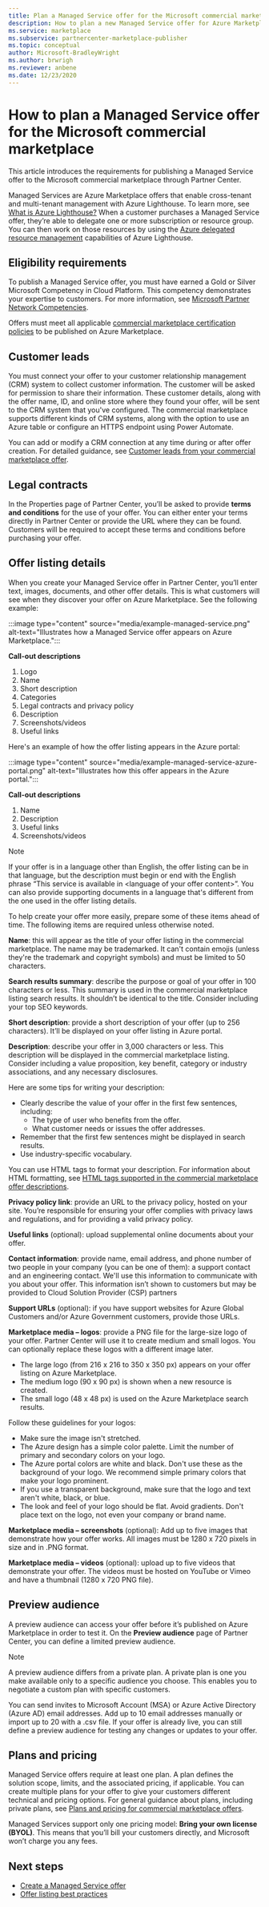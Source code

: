 ```yaml
---
title: Plan a Managed Service offer for the Microsoft commercial marketplace 
description: How to plan a new Managed Service offer for Azure Marketplace using the commercial marketplace program in Microsoft Partner Center. 
ms.service: marketplace 
ms.subservice: partnercenter-marketplace-publisher
ms.topic: conceptual
author: Microsoft-BradleyWright
ms.author: brwrigh
ms.reviewer: anbene
ms.date: 12/23/2020
---
```


# How to plan a Managed Service offer for the Microsoft commercial marketplace

This article introduces the requirements for publishing a Managed Service offer to the Microsoft commercial marketplace through Partner Center.

Managed Services are Azure Marketplace offers that enable cross-tenant and multi-tenant management with Azure Lighthouse. To learn more, see [What is Azure Lighthouse?](../lighthouse/overview.md) When a customer purchases a Managed Service offer, they’re able to delegate one or more subscription or resource group. You can then work on those resources by using the [Azure delegated resource management](../lighthouse/concepts/architecture.md) capabilities of Azure Lighthouse.

## Eligibility requirements

To publish a Managed Service offer, you must have earned a Gold or Silver Microsoft Competency in Cloud Platform. This competency demonstrates your expertise to customers. For more information, see [Microsoft Partner Network Competencies](https://partner.microsoft.com/membership/competencies).

Offers must meet all applicable [commercial marketplace certification policies](/legal/marketplace/certification-policies) to be published on Azure Marketplace.

## Customer leads

You must connect your offer to your customer relationship management (CRM) system to collect customer information. The customer will be asked for permission to share their information. These customer details, along with the offer name, ID, and online store where they found your offer, will be sent to the CRM system that you've configured. The commercial marketplace supports different kinds of CRM systems, along with the option to use an Azure table or configure an HTTPS endpoint using Power Automate.

You can add or modify a CRM connection at any time during or after offer creation. For detailed guidance, see [Customer leads from your commercial marketplace offer](partner-center-portal/commercial-marketplace-get-customer-leads.md).

## Legal contracts

In the Properties page of Partner Center, you’ll be asked to provide **terms and conditions** for the use of your offer. You can either enter your terms directly in Partner Center or provide the URL where they can be found. Customers will be required to accept these terms and conditions before purchasing your offer.

## Offer listing details

When you create your Managed Service offer in Partner Center, you’ll enter text, images, documents, and other offer details. This is what customers will see when they discover your offer on Azure Marketplace. See the following example:

:::image type="content" source="media/example-managed-service.png" alt-text="Illustrates how a Managed Service offer appears on Azure Marketplace.":::

**Call-out descriptions**

1. Logo
1. Name
1. Short description
1. Categories
1. Legal contracts and privacy policy
1. Description
1. Screenshots/videos
1. Useful links

Here's an example of how the offer listing appears in the Azure portal:

:::image type="content" source="media/example-managed-service-azure-portal.png" alt-text="Illustrates how this offer appears in the Azure portal.":::

**Call-out descriptions**

1. Name
2. Description
3. Useful links
4. Screenshots/videos

> [!NOTE]
> If your offer is in a language other than English, the offer listing can be in that language, but the description must begin or end with the English phrase “This service is available in &lt;language of your offer content>”. You can also provide supporting documents in a language that's different from the one used in the offer listing details.

To help create your offer more easily, prepare some of these items ahead of time. The following items are required unless otherwise noted.

**Name**: this will appear as the title of your offer listing in the commercial marketplace. The name may be trademarked. It can't contain emojis (unless they're the trademark and copyright symbols) and must be limited to 50 characters.

**Search results summary**: describe the purpose or goal of your offer in 100 characters or less. This summary is used in the commercial marketplace listing search results. It shouldn’t be identical to the title. Consider including your top SEO keywords.

**Short description**: provide a short description of your offer (up to 256 characters). It’ll be displayed on your offer listing in Azure portal.

**Description**: describe your offer in 3,000 characters or less. This description will be displayed in the commercial marketplace listing. Consider including a value proposition, key benefit, category or industry associations, and any necessary disclosures.

Here are some tips for writing your description:

* Clearly describe the value of your offer in the first few sentences, including:
    * The type of user who benefits from the offer.
    * What customer needs or issues the offer addresses.
* Remember that the first few sentences might be displayed in search results.
* Use industry-specific vocabulary.

You can use HTML tags to format your description. For information about HTML formatting, see [HTML tags supported in the commercial marketplace offer descriptions](./supported-html-tags.md).

**Privacy policy link**: provide an URL to the privacy policy, hosted on your site. You’re responsible for ensuring your offer complies with privacy laws and regulations, and for providing a valid privacy policy.

**Useful links** (optional): upload supplemental online documents about your offer.

**Contact information**: provide name, email address, and phone number of two people in your company (you can be one of them): a support contact and an engineering contact. We'll use this information to communicate with you about your offer. This information isn’t shown to customers but may be provided to Cloud Solution Provider (CSP) partners

**Support URLs** (optional): if you have support websites for Azure Global Customers and/or Azure Government customers, provide those URLs.

**Marketplace media – logos**: provide a PNG file for the large-size logo of your offer. Partner Center will use it to create medium and small logos. You can optionally replace these logos with a different image later.

* The large logo (from 216 x 216 to 350 x 350 px) appears on your offer listing on Azure Marketplace.
* The medium logo (90 x 90 px) is shown when a new resource is created.
* The small logo (48 x 48 px) is used on the Azure Marketplace search results.

Follow these guidelines for your logos:

* Make sure the image isn't stretched.
* The Azure design has a simple color palette. Limit the number of primary and secondary colors on your logo.
* The Azure portal colors are white and black. Don't use these as the background of your logo. We recommend simple primary colors that make your logo prominent.
* If you use a transparent background, make sure that the logo and text aren't white, black, or blue.
* The look and feel of your logo should be flat. Avoid gradients. Don't place text on the logo, not even your company or brand name.

**Marketplace media – screenshots** (optional): Add up to five images that demonstrate how your offer works. All images must be 1280 x 720 pixels in size and in .PNG format.

**Marketplace media – videos** (optional): upload up to five videos that demonstrate your offer. The videos must be hosted on YouTube or Vimeo and have a thumbnail (1280 x 720 PNG file).

## Preview audience

A preview audience can access your offer before it’s published on Azure Marketplace in order to test it. On the **Preview audience** page of Partner Center, you can define a limited preview audience.

> [!NOTE]
> A preview audience differs from a private plan. A private plan is one you make available only to a specific audience you choose. This enables you to negotiate a custom plan with specific customers.

You can send invites to Microsoft Account (MSA) or Azure Active Directory (Azure AD) email addresses. Add up to 10 email addresses manually or import up to 20 with a .csv file. If your offer is already live, you can still define a preview audience for testing any changes or updates to your offer.

## Plans and pricing

Managed Service offers require at least one plan. A plan defines the solution scope, limits, and the associated pricing, if applicable. You can create multiple plans for your offer to give your customers different technical and pricing options. For general guidance about plans, including private plans, see [Plans and pricing for commercial marketplace offers](plans-pricing.md).

Managed Services support only one pricing model: **Bring your own license (BYOL)**. This means that you’ll bill your customers directly, and Microsoft won’t charge you any fees.

## Next steps

* [Create a Managed Service offer](./create-managed-service-offer.md)
* [Offer listing best practices](./gtm-offer-listing-best-practices.md)